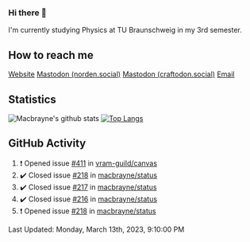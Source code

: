 ### Hi there 👋
I'm currently studying Physics at TU Braunschweig in my 3rd semester.

## How to reach me
[Website](https://florentin-schleuss.de)
<a rel="me" href="https://norden.social/@florentin">Mastodon (norden.social)</a>
<a rel="me" href="https://craftodon.social/@frodolon">Mastodon (craftodon.social)</a>
[Email](mailto:hello@macbrayne.de)

## Statistics
![Macbrayne's github stats](https://github-readme-stats.vercel.app/api?username=macbrayne&count_private=true&show_icons=true&hide_rank=true&custom_title=macbrayne's%20GitHub%20Stats)
[![Top Langs](https://github-readme-stats.vercel.app/api/top-langs/?username=macbrayne&exclude_repo=liftron&layout=compact)](https://github.com/anuraghazra/github-readme-stats)
## GitHub Activity

<!--RECENT_ACTIVITY:start-->
1. ❗️ Opened issue [#411](https://github.com/vram-guild/canvas/issues/411) in [vram-guild/canvas](https://github.com/vram-guild/canvas)
2. ✔️ Closed issue [#218](https://github.com/macbrayne/status/issues/218) in [macbrayne/status](https://github.com/macbrayne/status)
3. ✔️ Closed issue [#217](https://github.com/macbrayne/status/issues/217) in [macbrayne/status](https://github.com/macbrayne/status)
4. ✔️ Closed issue [#216](https://github.com/macbrayne/status/issues/216) in [macbrayne/status](https://github.com/macbrayne/status)
5. ❗️ Opened issue [#218](https://github.com/macbrayne/status/issues/218) in [macbrayne/status](https://github.com/macbrayne/status)
<!--RECENT_ACTIVITY:end-->

<!--RECENT_ACTIVITY:last_update-->
Last Updated: Monday, March 13th, 2023, 9:10:00 PM
<!--RECENT_ACTIVITY:last_update_end-->


<!--
**macbrayne/macbrayne** is a ✨ _special_ ✨ repository because its `README.md` (this file) appears on your GitHub profile.

Here are some ideas to get you started:

- 🔭 I’m currently working on ...
- 🌱 I’m currently learning ...
- 👯 I’m looking to collaborate on ...
- 🤔 I’m looking for help with ...
- 💬 Ask me about ...
- 📫 How to reach me: ...
- 😄 Pronouns: ...
- ⚡ Fun fact: ...
-->
